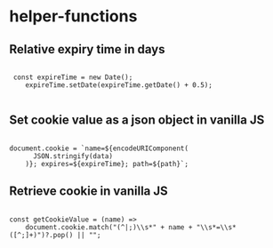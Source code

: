 # helper-functions

## Relative expiry time in days
 <code>
 const expireTime = new Date();
    expireTime.setDate(expireTime.getDate() + 0.5);
 </code>

## Set cookie value as a json object in vanilla JS
<code>
document.cookie = `name=${encodeURIComponent(
      JSON.stringify(data)
    )}; expires=${expireTime}; path=${path}`;
</code>

## Retrieve cookie in vanilla JS

<code>
const getCookieValue = (name) =>
    document.cookie.match("(^|;)\\s*" + name + "\\s*=\\s*([^;]+)")?.pop() || "";
</code>
